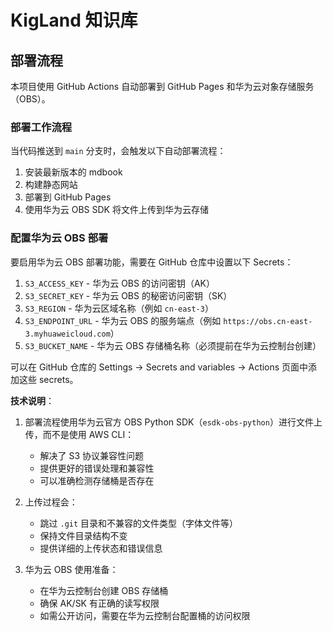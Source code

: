# KigLand 知识库

## 部署流程

本项目使用 GitHub Actions 自动部署到 GitHub Pages 和华为云对象存储服务（OBS）。

### 部署工作流程

当代码推送到 `main` 分支时，会触发以下自动部署流程：

1. 安装最新版本的 mdbook
2. 构建静态网站
3. 部署到 GitHub Pages
4. 使用华为云 OBS SDK 将文件上传到华为云存储

### 配置华为云 OBS 部署

要启用华为云 OBS 部署功能，需要在 GitHub 仓库中设置以下 Secrets：

1. `S3_ACCESS_KEY` - 华为云 OBS 的访问密钥（AK）
2. `S3_SECRET_KEY` - 华为云 OBS 的秘密访问密钥（SK）
3. `S3_REGION` - 华为云区域名称（例如 `cn-east-3`）
4. `S3_ENDPOINT_URL` - 华为云 OBS 的服务端点（例如 `https://obs.cn-east-3.myhuaweicloud.com`）
5. `S3_BUCKET_NAME` - 华为云 OBS 存储桶名称（必须提前在华为云控制台创建）

可以在 GitHub 仓库的 Settings → Secrets and variables → Actions 页面中添加这些 secrets。

**技术说明**：

1. 部署流程使用华为云官方 OBS Python SDK（`esdk-obs-python`）进行文件上传，而不是使用 AWS CLI：
   - 解决了 S3 协议兼容性问题
   - 提供更好的错误处理和兼容性
   - 可以准确检测存储桶是否存在

2. 上传过程会：
   - 跳过 `.git` 目录和不兼容的文件类型（字体文件等）
   - 保持文件目录结构不变
   - 提供详细的上传状态和错误信息

3. 华为云 OBS 使用准备：
   - 在华为云控制台创建 OBS 存储桶
   - 确保 AK/SK 有正确的读写权限
   - 如需公开访问，需要在华为云控制台配置桶的访问权限